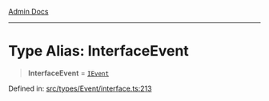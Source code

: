 [Admin Docs](/)

***

# Type Alias: InterfaceEvent

> **InterfaceEvent** = [`IEvent`](../interfaces/IEvent.md)

Defined in: [src/types/Event/interface.ts:213](https://github.com/PalisadoesFoundation/talawa-admin/blob/main/src/types/Event/interface.ts#L213)
